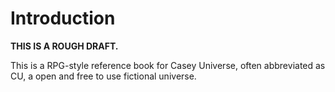# Introduction

**THIS IS A ROUGH DRAFT.**

This is a RPG-style reference book for Casey Universe, often abbreviated as CU, a open and free to use fictional universe.